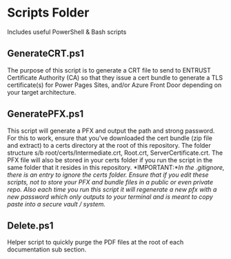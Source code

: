 # Scripts Folder

Includes useful PowerShell & Bash scripts

## GenerateCRT.ps1

The purpose of this script is to generate a CRT file to send to ENTRUST Certificate Authority (CA) so that they issue a cert bundle to generate a TLS certificate(s) for Power Pages Sites, and/or Azure Front Door depending on your target architecture.

## GeneratePFX.ps1

This script will generate a PFX and output the path and strong password. For this to work, ensure that you've downloaded the cert bundle (zip file and extract) to a certs directory at the root of this repository. The folder structure s/b root/certs/Intermediate.crt, Root.crt, ServerCertificate.crt. The PFX file will also be stored in your certs folder if you run the script in the same folder that it resides in this repository. *IMPORTANT:**In the .gitignore, there is an entry to ignore the certs folder. Ensure that if you edit these scripts, not to store your PFX and bundle files in a public or even private repo. Also each time you run this script it will regenerate a new pfx with a new password which only outputs to your terminal and is meant to copy paste into a secure vault / system.*

## Delete.ps1

Helper script to quickly purge the PDF files at the root of each documentation sub section.
